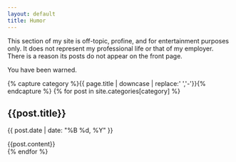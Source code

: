 ```yaml
---
layout: default
title: Humor
---
```


This section of my site is off-topic, profine, and for entertainment purposes only. It does not represent my professional life or that of my employer. There is a reason its posts do not appear on the front page.

You have been warned.

{% capture category %}{{ page.title | downcase | replace:' ','-'}}{% endcapture %}
{% for post in site.categories[category] %}
<article>
  <h1 class="title">{{post.title}}</h1>
  <p class="date">{{ post.date | date: "%B %d, %Y" }}</p>
  {{post.content}}
</article>
{% endfor %}
